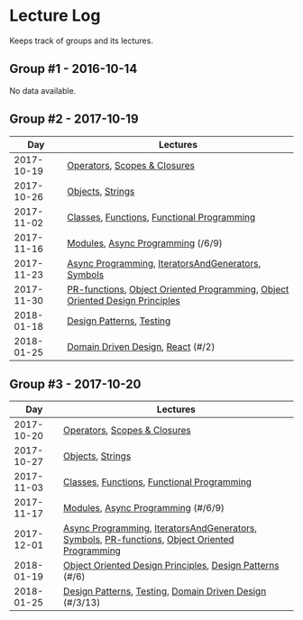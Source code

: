 # Lecture Log

Keeps track of groups and its lectures.

## Group #1 - 2016-10-14

No data available.

## Group #2 - 2017-10-19

| Day | Lectures |
| -- | -- |
| 2017-10-19 | [Operators], [Scopes & Closures] |
| 2017-10-26 | [Objects], [Strings] |
| 2017-11-02 | [Classes], [Functions], [Functional Programming] |
| 2017-11-16 | [Modules], [Async Programming] (/6/9) |
| 2017-11-23 | [Async Programming], [IteratorsAndGenerators], [Symbols] |
| 2017-11-30 | [PR-functions], [Object Oriented Programming], [Object Oriented Design Principles] |
| 2018-01-18 | [Design Patterns], [Testing] |
| 2018-01-25 | [Domain Driven Design], [React] (#/2) |

## Group #3 - 2017-10-20

| Day | Lectures |
| -- | -- |
| 2017-10-20 | [Operators], [Scopes & Closures] |
| 2017-10-27 | [Objects], [Strings] |
| 2017-11-03 | [Classes], [Functions], [Functional Programming] |
| 2017-11-17 | [Modules], [Async Programming] (#/6/9) |
| 2017-12-01 | [Async Programming], [IteratorsAndGenerators], [Symbols], [PR-functions], [Object Oriented Programming] |
| 2018-01-19 | [Object Oriented Design Principles], [Design Patterns] (#/6) |
| 2018-01-25 | [Design Patterns], [Testing], [Domain Driven Design] (#/3/13) |


[PR-functions]:https://github.com/we-learn-js/js-training-practice/pull/85
[Operators]:https://js-training.now.sh/slides/Operators.md
[Scopes & Closures]:https://js-training.now.sh/slides/ScopesAndClosures.md
[Objects]:https://js-training.now.sh/slides/Objects.md
[Strings]:https://js-training.now.sh/slides/Strings.md
[Symbols]:https://js-training.now.sh/slides/Symbols.md
[Functions]:https://js-training.now.sh/slides/Functions.md
[Functional Programming]:https://js-training.now.sh/slides/FunctionalProgramming.md
[Modules]:https://js-training.now.sh/slides/Modules.md
[Classes]:https://js-training.now.sh/slides/Classes.md
[Async Programming]:https://js-training.now.sh/slides/AsyncProgramming.md
[IteratorsAndGenerators]:https://js-training.now.sh/slides/IteratorsAndGenerators.md
[Object Oriented Programming]:https://js-training.now.sh/slides/ObjectOrientedProgramming.md
[Object Oriented Design Principles]:https://js-training.now.sh/slides/ObjectOrientedDesignPrinciples.md
[Design Patterns]:https://js-training.now.sh/slides/DesignPatterns.md
[Testing]:https://js-training.now.sh/slides/Testing.md
[Domain Driven Design]:https://js-training.now.sh/slides/DomainDrivenDesign.md
[React]:https://js-training.now.sh/slides/React.md
